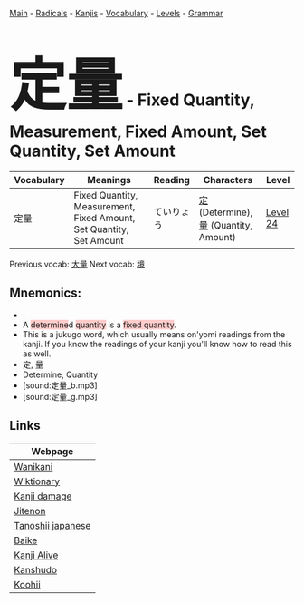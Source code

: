 <style> bigfont {font-size: 100px}</style>
[Main](../README.md) -
[Radicals](../radicals.md) -
[Kanjis](../kanjis.md) -
[Vocabulary](../vocabulary.md) -
[Levels](../levels.md) -
[Grammar](../grammar.md)
# <bigfont> 定量</bigfont> - Fixed Quantity, Measurement, Fixed Amount, Set Quantity, Set Amount 

| Vocabulary | Meanings | Reading | Characters | Level |
| --- | --- | --- | --- | --- |
| 定量 | Fixed Quantity, Measurement, Fixed Amount, Set Quantity, Set Amount | ていりょう |  [定](../kanjis/定.md) (Determine), [量](../kanjis/量.md) (Quantity, Amount) | [Level 24](../levels/wk_level24.md) |

Previous vocab: [大量](大量.md) Next vocab: [境](境.md) 

## Mnemonics:

* 
* A <span style="background-color:#ffcccb"> determine</span>d <span style="background-color:#ffcccb"> quantity</span> is a <span style="background-color:#ffcccb"> fixed quantity</span>.
* This is a jukugo word, which usually means on'yomi readings from the kanji. If you know the readings of your kanji you'll know how to read this as well.
* 定, 量
* Determine, Quantity
* [sound:定量_b.mp3]
* [sound:定量_g.mp3]


## Links 

| Webpage |
| --- |
| [Wanikani          ](https://www.wanikani.com/kanji/定量) |
| [Wiktionary        ](https://en.wiktionary.org/wiki/定量) |
| [Kanji damage      ](http://www.kanjidamage.com/kanji/search?utf8=✓&q=定量) |
| [Jitenon           ](https://jitenon.com/kanji/定量) |
| [Tanoshii japanese ](https://www.tanoshiijapanese.com/dictionary/kanji.cfm?k=定量) |
| [Baike             ](https://baike.baidu.com/item/定量) |
| [Kanji Alive       ](https://app.kanjialive.com/定量) |
| [Kanshudo          ](https://www.kanshudo.com/searchmn?q=定量) |
| [Koohii            ](https://kanji.koohii.com/study/kanji/定量) |
